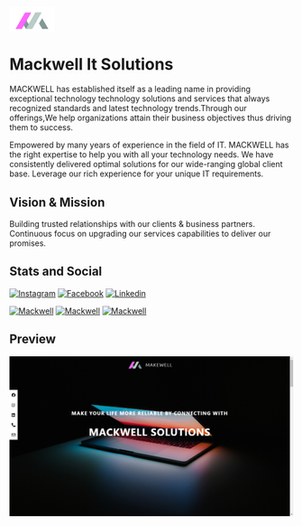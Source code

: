 <a href="https://harshalgami13.github.io/Mackwell/"><img src="Asstes/logo_transp.png" width="80px" align="center"></a>

# Mackwell It Solutions 

MACKWELL has established itself as a leading name in providing exceptional technology technology solutions and services that always recognized standards and latest 
technology trends.Through our offerings,We help organizations attain their business objectives thus driving them to success.

Empowered by many years of experience in the field of IT. MACKWELL has the right expertise to help you with all your technology needs. We have consistently delivered 
optimal solutions for our wide-ranging global client base. Leverage our rich experience for your unique IT requirements.

## 

## Vision & Mission

Building trusted relationships with our clients & business partners. Continuous focus on upgrading our services capabilities to deliver our promises.

## Stats and Social

 [![Instagram][1.1]][1.2] [![Facebook][2.1]][2.2] [![Linkedin][3.1]][3.2] 
 
 [![Mackwell][4.1]][4.2] [![Mackwell][5.1]][5.2] [![Mackwell][6.1]][6.2]

[1.1]: https://img.shields.io/badge/Instagram-C13584?style=for-the-badge&logo=instagram&logoColor=ffffff
[1.2]: https://www.instagram.com/jnj13007/

[2.1]: https://img.shields.io/badge/Facebook-4267B2?style=for-the-badge&logo=facebook&logoColor=ffffff
[2.2]: https://www.facebook.com/Mackwell-It-Solutions-103927964720375/

[3.1]: https://img.shields.io/badge/Linkedin-2867B2?style=for-the-badge&logo=linkedin&logoColor=ffffff
[3.2]: https://www.linkedin.com/in/julasana-jay-4b3a551b1/

[4.1]: https://img.shields.io/github/last-commit/harshalgami13/Mackwell?color=0d8af0&label=Last%20Commit&logo=github&logoColor=000&style=social
[4.2]: https://harshalgami13.github.io/Mackwell/

[5.1]: https://img.shields.io/github/commit-activity/y/harshalgami13/Mackwell?label=Commit&logo=github&style=social
[5.2]: https://harshalgami13.github.io/Mackwell/

[6.1]: https://img.shields.io/github/watchers/harshalgami13/Mackwell?style=social
[6.2]: https://harshalgami13.github.io/Mackwell/

## Preview

![From India](Asstes/preview.png)
